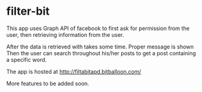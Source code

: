 # filter-bit
This app uses Graph API of facebook to first ask for permission from the user, then retrieving
information from the user.

After the data is retrieved with takes some time. Proper message is shown
Then the user can search throughout his/her posts to get a post containing a specific word.

The app is hosted at http://filtabitapd.bitballoon.com/ 

More features to be added soon.
